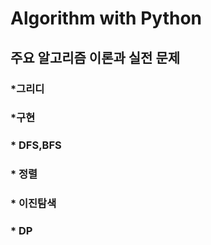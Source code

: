 # Algorithm with Python

## 주요 알고리즘 이론과 실전 문제

### \*그리디 

### \*구현

### \* DFS,BFS

### \* 정렬

### \* 이진탐색

### \* DP